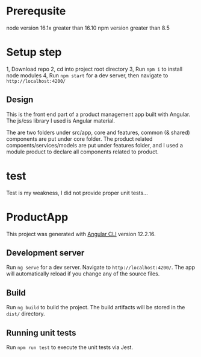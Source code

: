 # Prerequsite
node version 16.1x greater than 16.10
npm version greater than 8.5

# Setup step
1, Download repo
2, cd into project root directory
3, Run `npm i` to install node modules
4, Run `npm start` for a dev server, then navigate to `http://localhost:4200/`


## Design

This is the front end part of a product management app built with Angular. The js/css library I used is Angular material.

The are two folders under src/app, core and features, common (& shared) components are put under core folder.
The product related compoents/services/models are put under features folder, and I used a module product to declare all components related to product.


# test
Test is my weakness, I did not provide proper unit tests...

# ProductApp

This project was generated with [Angular CLI](https://github.com/angular/angular-cli) version 12.2.16.

## Development server

Run `ng serve` for a dev server. Navigate to `http://localhost:4200/`. The app will automatically reload if you change any of the source files.

## Build

Run `ng build` to build the project. The build artifacts will be stored in the `dist/` directory.

## Running unit tests

Run `npm run test` to execute the unit tests via Jest.




